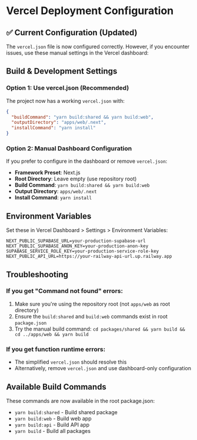 # Vercel Deployment Configuration

## ✅ Current Configuration (Updated)

The `vercel.json` file is now configured correctly. However, if you encounter issues, use these manual settings in the Vercel dashboard:

## Build & Development Settings

### Option 1: Use vercel.json (Recommended)

The project now has a working `vercel.json` with:

```json
{
  "buildCommand": "yarn build:shared && yarn build:web",
  "outputDirectory": "apps/web/.next",
  "installCommand": "yarn install"
}
```

### Option 2: Manual Dashboard Configuration

If you prefer to configure in the dashboard or remove `vercel.json`:

- **Framework Preset**: Next.js
- **Root Directory**: Leave empty (use repository root)
- **Build Command**: `yarn build:shared && yarn build:web`
- **Output Directory**: `apps/web/.next`
- **Install Command**: `yarn install`

## Environment Variables

Set these in Vercel Dashboard > Settings > Environment Variables:

```
NEXT_PUBLIC_SUPABASE_URL=your-production-supabase-url
NEXT_PUBLIC_SUPABASE_ANON_KEY=your-production-anon-key
SUPABASE_SERVICE_ROLE_KEY=your-production-service-role-key
NEXT_PUBLIC_API_URL=https://your-railway-api-url.up.railway.app
```

## Troubleshooting

### If you get "Command not found" errors:

1. Make sure you're using the repository root (not `apps/web` as root directory)
2. Ensure the `build:shared` and `build:web` commands exist in root `package.json`
3. Try the manual build command: `cd packages/shared && yarn build && cd ../apps/web && yarn build`

### If you get function runtime errors:

- The simplified `vercel.json` should resolve this
- Alternatively, remove `vercel.json` and use dashboard-only configuration

## Available Build Commands

These commands are now available in the root package.json:

- `yarn build:shared` - Build shared package
- `yarn build:web` - Build web app
- `yarn build:api` - Build API app
- `yarn build` - Build all packages
